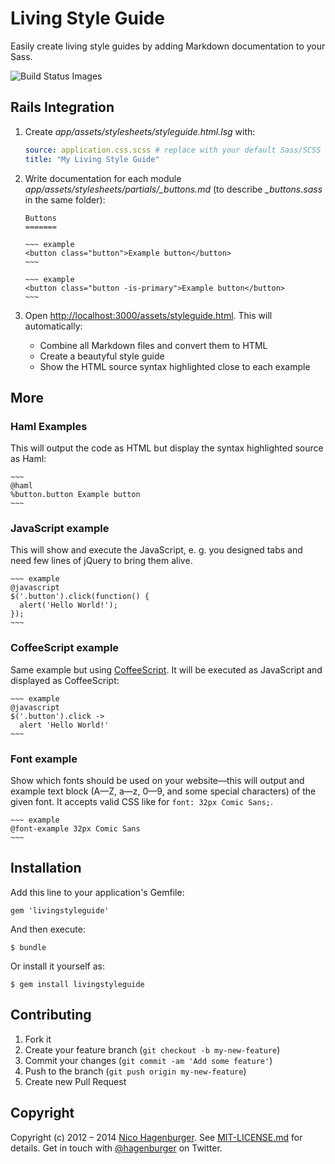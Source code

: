# Living Style Guide

Easily create living style guides by adding Markdown documentation to
your Sass.

![Build Status Images](https://travis-ci.org/hagenburger/livingstyleguide.png)

## Rails Integration

1) Create *_app/assets/stylesheets/styleguide.html.lsg_* with:
   ``` yaml
   source: application.css.scss # replace with your default Sass/SCSS file name
   title: "My Living Style Guide"
   ```

2) Write documentation for each module *app/assets/stylesheets/partials/_buttons.md* (to describe *_buttons.sass* in the same folder):
   
       Buttons
       =======

       ~~~ example
       <button class="button">Example button</button>
       ~~~ 

       ~~~ example
       <button class="button -is-primary">Example button</button>
       ~~~ 

3) Open <http://localhost:3000/assets/styleguide.html>.
   This will automatically:
   * Combine all Markdown files and convert them to HTML
   * Create a beautyful style guide
   * Show the HTML source syntax highlighted close to each example


## More

### Haml Examples

This will output the code as HTML but display the syntax highlighted
source as Haml:

    ~~~
    @haml
    %button.button Example button
    ~~~


### JavaScript example

This will show and execute the JavaScript, e. g. you designed tabs and
need few lines of jQuery to bring them alive.

    ~~~ example
    @javascript
    $('.button').click(function() {
      alert('Hello World!');
    });
    ~~~


### CoffeeScript example

Same example but using [CoffeeScript](http://coffeescript.org). It will be 
executed as JavaScript and displayed as CoffeeScript:

    ~~~ example
    @javascript
    $('.button').click ->
      alert 'Hello World!'
    ~~~


### Font example

Show which fonts should be used on your website—this will output and example text block (A—Z, a—z, 0—9, and some special characters) of the given font. It accepts valid CSS like for `font: 32px Comic Sans;`.

    ~~~ example
    @font-example 32px Comic Sans
    ~~~


## Installation

Add this line to your application's Gemfile:

    gem 'livingstyleguide'

And then execute:

    $ bundle

Or install it yourself as:

    $ gem install livingstyleguide


## Contributing

1. Fork it
2. Create your feature branch (`git checkout -b my-new-feature`)
3. Commit your changes (`git commit -am 'Add some feature'`)
4. Push to the branch (`git push origin my-new-feature`)
5. Create new Pull Request


## Copyright

Copyright (c) 2012 – 2014 [Nico Hagenburger](http://www.hagenburger.net).
See [MIT-LICENSE.md](MIT-LICENSE.md) for details.
Get in touch with [@hagenburger](http://twitter.com/hagenburger) on Twitter.
